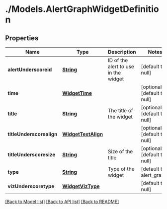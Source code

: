 # ./Models.AlertGraphWidgetDefinition
## Properties

Name | Type | Description | Notes
------------ | ------------- | ------------- | -------------
**alertUnderscoreid** | [**String**][1] | ID of the alert to use in the widget | [default to null]
**time** | [**WidgetTime**][2] |  | [optional] [default to null]
**title** | [**String**][1] | The title of the widget | [optional] [default to null]
**titleUnderscorealign** | [**WidgetTextAlign**][3] |  | [optional] [default to null]
**titleUnderscoresize** | [**String**][1] | Size of the title | [optional] [default to null]
**type** | [**String**][1] | Type of the widget | [default to alert_graph]
**vizUnderscoretype** | [**WidgetVizType**][4] |  | [default to null]

[[Back to Model list]][5] [[Back to API list]][6] [[Back to README]][7]

[1]: string.md
[2]: WidgetTime.md
[3]: WidgetTextAlign.md
[4]: WidgetVizType.md
[5]: ../README.md#documentation-for-models
[6]: ../README.md#documentation-for-api-endpoints
[7]: ../README.md
